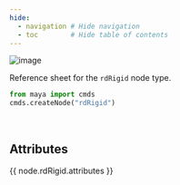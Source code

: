 ```yaml
---
hide:
  - navigation # Hide navigation
  - toc        # Hide table of contents
---
```


![image](https://user-images.githubusercontent.com/2152766/101984241-fab6f080-3c77-11eb-9473-ed3a32a1fbf4.png)

Reference sheet for the `rdRigid` node type.

```py
from maya import cmds
cmds.createNode("rdRigid")
```

<br>

## Attributes

{{ node.rdRigid.attributes }}
